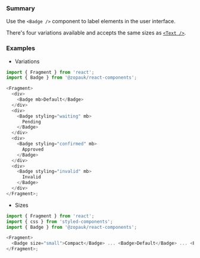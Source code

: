 ### Summary

Use the `<Badge />` component to label elements in the user interface.

There's four variations available and accepts the same sizes as [`<Text />`](#/Components/Atoms/Text).

### Examples

- Variations

```js
import { Fragment } from 'react';
import { Badge } from '@zopauk/react-components';

<Fragment>
  <div>
    <Badge mb>Default</Badge>
  </div>
  <div>
    <Badge styling="waiting" mb>
      Pending
    </Badge>
  </div>
  <div>
    <Badge styling="confirmed" mb>
      Approved
    </Badge>
  </div>
  <div>
    <Badge styling="invalid" mb>
      Invalid
    </Badge>
  </div>
</Fragment>;
```

- Sizes

```js
import { Fragment } from 'react';
import { css } from 'styled-components';
import { Badge } from '@zopauk/react-components';

<Fragment>
  <Badge size="small">Compact</Badge> ... <Badge>Default</Badge> ... <Badge size="large">Large</Badge>
</Fragment>;
```
